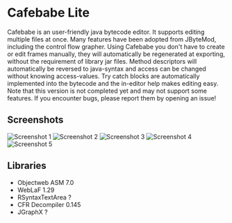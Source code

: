 # Cafebabe Lite

Cafebabe is an user-friendly java bytecode editor. It supports editing multiple files at once. Many features have been adopted from JByteMod, including the control flow grapher. Using Cafebabe you don't have to create or edit frames manually, they will automatically be regenerated at exporting, without the requirement of library jar files. Method descriptors will automatically be reversed to java-syntax and access can be changed without knowing access-values.
Try catch blocks are automatically implemented into the bytecode and the in-editor help makes editing easy.
Note that this version is not completed yet and may not support some features. If you encounter bugs, please report them by opening an issue!

## Screenshots
![Screenshot 1](https://i.imgur.com/hR5TUUE.png)
![Screenshot 2](https://i.imgur.com/GHtHY6v.png)
![Screenshot 3](https://i.imgur.com/yU0BvIs.png)
![Screenshot 4](https://i.imgur.com/GAVzrhy.png)
![Screenshot 5](https://i.imgur.com/XCja3oY.png)
## Libraries
- Objectweb ASM 7.0
- WebLaF 1.29
- RSyntaxTextArea ?
- CFR Decompiler 0.145
- JGraphX ?

    
